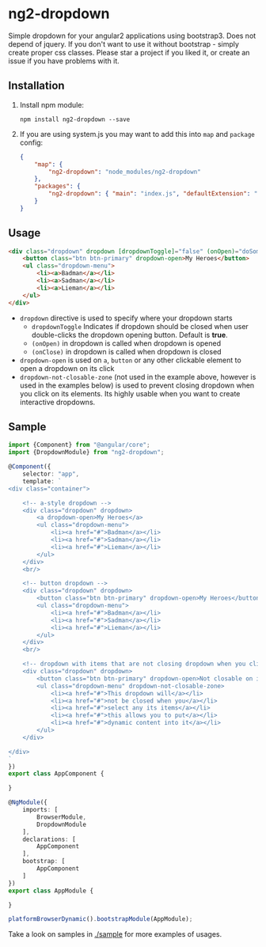 # ng2-dropdown

Simple dropdown for your angular2 applications using bootstrap3. Does not depend of jquery.
If you don't want to use it without bootstrap - simply create proper css classes. 
Please star a project if you liked it, or create an issue if you have problems with it.

## Installation

1. Install npm module:
    
    `npm install ng2-dropdown --save`

2. If you are using system.js you may want to add this into `map` and `package` config:
    
    ```json
    {
        "map": {
            "ng2-dropdown": "node_modules/ng2-dropdown"
        },
        "packages": {
            "ng2-dropdown": { "main": "index.js", "defaultExtension": "js" }
        }
    }
    ```

## Usage

```html
<div class="dropdown" dropdown [dropdownToggle]="false" (onOpen)="doSomeActionOnOpen()" (onClose)="doSomeActionOnClose()">
    <button class="btn btn-primary" dropdown-open>My Heroes</button>
    <ul class="dropdown-menu">
        <li><a>Badman</a></li>
        <li><a>Sadman</a></li>
        <li><a>Lieman</a></li>
    </ul>
</div>
```

* `dropdown` directive is used to specify where your dropdown starts
    * `dropdownToggle` Indicates if dropdown should be closed when user double-clicks the dropdown opening button. Default is **true**.
    * `(onOpen)` in dropdown is called when dropdown is opened
    * `(onClose)` in dropdown is called when dropdown is closed
* `dropdown-open` is used on `a`, `button` or any other clickable element to open a dropdown on its click
* `dropdown-not-closable-zone` (not used in the example above, however is used in the examples below) is used
    to prevent closing dropdown when you click on its elements. Its highly usable when you want to create
    interactive dropdowns.

## Sample

```typescript
import {Component} from "@angular/core";
import {DropdownModule} from "ng2-dropdown";

@Component({
    selector: "app",
    template: `
<div class="container">

    <!-- a-style dropdown -->
    <div class="dropdown" dropdown>
        <a dropdown-open>My Heroes</a>
        <ul class="dropdown-menu">
            <li><a href="#">Badman</a></li>
            <li><a href="#">Sadman</a></li>
            <li><a href="#">Lieman</a></li>
        </ul>
    </div>
    <br/>

    <!-- button dropdown -->
    <div class="dropdown" dropdown>
        <button class="btn btn-primary" dropdown-open>My Heroes</button>
        <ul class="dropdown-menu">
            <li><a href="#">Badman</a></li>
            <li><a href="#">Sadman</a></li>
            <li><a href="#">Lieman</a></li>
        </ul>
    </div>
    <br/>

    <!-- dropdown with items that are not closing dropdown when you click on them -->
    <div class="dropdown" dropdown>
        <button class="btn btn-primary" dropdown-open>Not closable on items click</button>
        <ul class="dropdown-menu" dropdown-not-closable-zone>
            <li><a href="#">This dropdown will</a></li>
            <li><a href="#">not be closed when you</a></li>
            <li><a href="#">select any its items</a></li>
            <li><a href="#">this allows you to put</a></li>
            <li><a href="#">dynamic content into it</a></li>
        </ul>
    </div>

</div>
`
})
export class AppComponent {

}

@NgModule({
    imports: [
        BrowserModule,
        DropdownModule
    ],
    declarations: [
        AppComponent
    ],
    bootstrap: [
        AppComponent
    ]
})
export class AppModule {

}

platformBrowserDynamic().bootstrapModule(AppModule);
```

Take a look on samples in [./sample](https://github.com/pleerock/ng2-dropdown/tree/master/sample) for more examples of
usages.
